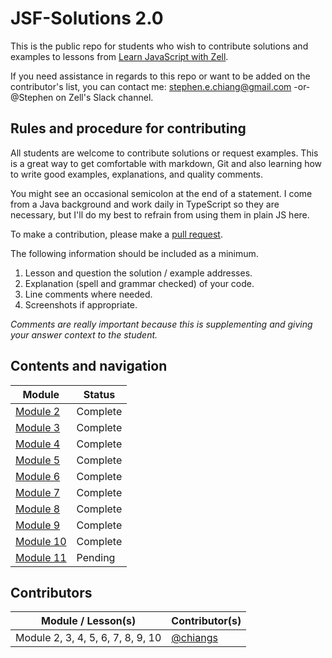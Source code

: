 # JSF-Solutions 2.0

This is the public repo for students who wish to contribute solutions and examples to lessons from [Learn JavaScript with Zell](https://learnjavascript.today/).

If you need assistance in regards to this repo or want to be added on the contributor's list, you can contact me: [stephen.e.chiang@gmail.com](mailto:stephen.e.chiang@gmail.com) -or- @Stephen on Zell's Slack channel.

## Rules and procedure for contributing

All students are welcome to contribute solutions or request examples. This is a great way to get comfortable with markdown, Git and also learning how to write good examples, explanations, and quality comments.

You might see an occasional semicolon at the end of a statement. I come from a Java background and work daily in TypeScript so they are necessary, but I'll do my best to refrain from using them in plain JS here.

To make a contribution, please make a [pull request](https://help.github.com/articles/creating-a-pull-request/).

The following information should be included as a minimum.

1.  Lesson and question the solution / example addresses.
2.  Explanation (spell and grammar checked) of your code.
3.  Line comments where needed.
4.  Screenshots if appropriate.

_Comments are really important because this is supplementing and giving your answer context to the student._

## Contents and navigation

| Module                           | Status   |
|----------------------------------|----------|
| [Module 2](Module2/solutions.md) | Complete | 
| [Module 3](Module3/solutions.md) | Complete |
| [Module 4](Module4/solutions.md) | Complete |
| [Module 5](Module5/solutions.md) | Complete |
| [Module 6](Module6/solutions.md) | Complete |
| [Module 7](Module7/solutions.md) | Complete |
| [Module 8](Module8/solutions.md) | Complete |
| [Module 9](Module9/solutions.md) | Complete |
| [Module 10](Module10/solutions.md) | Complete |
| [Module 11](Module11/solutions.md) | Pending |

## Contributors

| Module / Lesson(s)  | Contributor(s)                                                                   |
| ------------------- | -------------------------------------------------------------------------------- |
| Module 2, 3, 4, 5, 6, 7, 8, 9, 10      | [@chiangs](https://github.com/chiangs)      |

